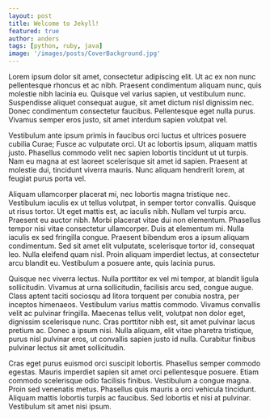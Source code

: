 ```yaml
---
layout: post
title: Welcome to Jekyll!
featured: true
author: anders
tags: [python, ruby, java]
image: '/images/posts/CoverBackground.jpg'
---
```


Lorem ipsum dolor sit amet, consectetur adipiscing elit. Ut ac ex non nunc pellentesque rhoncus et ac nibh. Praesent condimentum aliquam nunc, quis molestie nibh lacinia eu. Quisque vel varius sapien, ut vestibulum nunc. Suspendisse aliquet consequat augue, sit amet dictum nisl dignissim nec. Donec condimentum consectetur faucibus. Pellentesque eget nulla purus. Vivamus semper eros justo, sit amet interdum sapien volutpat vel.

Vestibulum ante ipsum primis in faucibus orci luctus et ultrices posuere cubilia Curae; Fusce ac vulputate orci. Ut ac lobortis ipsum, aliquam mattis justo. Phasellus commodo velit nec sapien lobortis tincidunt ut ut turpis. Nam eu magna at est laoreet scelerisque sit amet id sapien. Praesent at molestie dui, tincidunt viverra mauris. Nunc aliquam hendrerit lorem, at feugiat purus porta vel.

Aliquam ullamcorper placerat mi, nec lobortis magna tristique nec. Vestibulum iaculis ex ut tellus volutpat, in semper tortor convallis. Quisque ut risus tortor. Ut eget mattis est, ac iaculis nibh. Nullam vel turpis arcu. Praesent eu auctor nibh. Morbi placerat vitae dui non elementum. Phasellus tempor nisi vitae consectetur ullamcorper. Duis at elementum mi. Nulla iaculis ex sed fringilla congue. Praesent bibendum eros a ipsum aliquam condimentum. Sed sit amet elit vulputate, scelerisque tortor id, consequat leo. Nulla eleifend quam nisl. Proin aliquam imperdiet lectus, at consectetur arcu blandit eu. Vestibulum a posuere ante, quis lacinia purus.

Quisque nec viverra lectus. Nulla porttitor ex vel mi tempor, at blandit ligula sollicitudin. Vivamus at urna sollicitudin, facilisis arcu sed, congue augue. Class aptent taciti sociosqu ad litora torquent per conubia nostra, per inceptos himenaeos. Vestibulum varius mattis commodo. Vivamus convallis velit ac pulvinar fringilla. Maecenas tellus velit, volutpat non dolor eget, dignissim scelerisque nunc. Cras porttitor nibh est, sit amet pulvinar lacus pretium ac. Donec a ipsum nisi. Nulla aliquam, elit vitae pharetra tristique, purus nisl pulvinar eros, ut convallis sapien justo id nulla. Curabitur finibus pulvinar lectus sit amet sollicitudin.

Cras eget purus euismod orci suscipit lobortis. Phasellus semper commodo egestas. Mauris imperdiet sapien sit amet orci pellentesque posuere. Etiam commodo scelerisque odio facilisis finibus. Vestibulum a congue magna. Proin sed venenatis metus. Phasellus quis mauris a orci vehicula tincidunt. Aliquam mattis lobortis turpis ac faucibus. Sed lobortis et nisi at pulvinar. Vestibulum sit amet nisi ipsum.